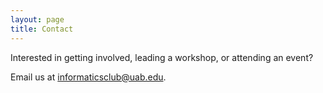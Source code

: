 ```yaml
---
layout: page
title: Contact
---
```


Interested in getting involved, leading a workshop, or attending an event? 

Email us at [informaticsclub@uab.edu](mailto:informaticsclub@uab.edu).
